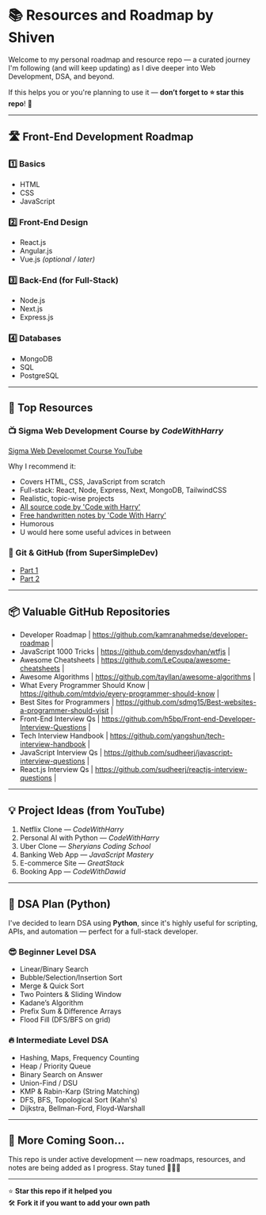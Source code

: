 # 📚 Resources and Roadmap by Shiven

Welcome to my personal roadmap and resource repo — a curated journey I'm following (and will keep updating) as I dive deeper into Web Development, DSA, and beyond.

If this helps you or you're planning to use it — **don’t forget to ⭐️ star this repo**! 🙌

---

## 🛣️ Front-End Development Roadmap

### 1️⃣ Basics
- HTML
- CSS
- JavaScript

### 2️⃣ Front-End Design
- React.js
- Angular.js
- Vue.js *(optional / later)*

### 3️⃣ Back-End (for Full-Stack)
- Node.js
- Next.js
- Express.js

### 4️⃣ Databases
- MongoDB
- SQL
- PostgreSQL

---

## 🔗 Top Resources

### 📺 Sigma Web Development Course by *CodeWithHarry*
[Sigma Web Developmet Course YouTube](https://www.youtube.com/playlist?list=PLu0W_9lII9agq5TrH9XLIKQvv0iaF2X3w)

Why I recommend it:
- Covers HTML, CSS, JavaScript from scratch
- Full-stack: React, Node, Express, Next, MongoDB, TailwindCSS
- Realistic, topic-wise projects
- [All source code by 'Code with Harry'](https://github.com/CodeWithHarry/Sigma-Web-Dev-Course?search=1)
- [Free handwritten notes by 'Code With Harry'](https://www.codewithharry.com/notes)
- Humorous
- U would here some useful advices in between

### 💫 Git & GitHub (from SuperSimpleDev)
- [Part 1](https://youtu.be/hrTQipWp6co?si=tHZ8Eq61ZLhoXsNr)
- [Part 2](https://youtu.be/1ibmWyt8hfw?si=x5OwVPiNtpms3ICf)

---

## 📦 Valuable GitHub Repositories

-  Developer Roadmap | https://github.com/kamranahmedse/developer-roadmap |
-  JavaScript 1000 Tricks | https://github.com/denysdovhan/wtfjs |
-  Awesome Cheatsheets | https://github.com/LeCoupa/awesome-cheatsheets |
-  Awesome Algorithms | https://github.com/tayllan/awesome-algorithms |
-  What Every Programmer Should Know | https://github.com/mtdvio/every-programmer-should-know |
-  Best Sites for Programmers | https://github.com/sdmg15/Best-websites-a-programmer-should-visit |
-  Front-End Interview Qs | https://github.com/h5bp/Front-end-Developer-Interview-Questions |
-  Tech Interview Handbook | https://github.com/yangshun/tech-interview-handbook |
-  JavaScript Interview Qs | https://github.com/sudheerj/javascript-interview-questions |
-  React.js Interview Qs | https://github.com/sudheerj/reactjs-interview-questions |

---

## 💡 Project Ideas (from YouTube)

1. Netflix Clone — *CodeWithHarry*  
2. Personal AI with Python — *CodeWithHarry*  
3. Uber Clone — *Sheryians Coding School*  
4. Banking Web App — *JavaScript Mastery*  
5. E-commerce Site — *GreatStack*  
6. Booking App — *CodeWithDawid*

---

## 🧠 DSA Plan (Python)

I've decided to learn DSA using **Python**, since it's highly useful for scripting, APIs, and automation — perfect for a full-stack developer.

### 😎 Beginner Level DSA
- Linear/Binary Search
- Bubble/Selection/Insertion Sort
- Merge & Quick Sort
- Two Pointers & Sliding Window
- Kadane’s Algorithm
- Prefix Sum & Difference Arrays
- Flood Fill (DFS/BFS on grid)

### 🔥 Intermediate Level DSA
- Hashing, Maps, Frequency Counting
- Heap / Priority Queue
- Binary Search on Answer
- Union-Find / DSU
- KMP & Rabin-Karp (String Matching)
- DFS, BFS, Topological Sort (Kahn's)
- Dijkstra, Bellman-Ford, Floyd-Warshall

---

## 🚧 More Coming Soon...

This repo is under active development — new roadmaps, resources, and notes are being added as I progress. Stay tuned 👨‍💻💪

---

⭐️ **Star this repo if it helped you**  
🛠️ **Fork it if you want to add your own path**
